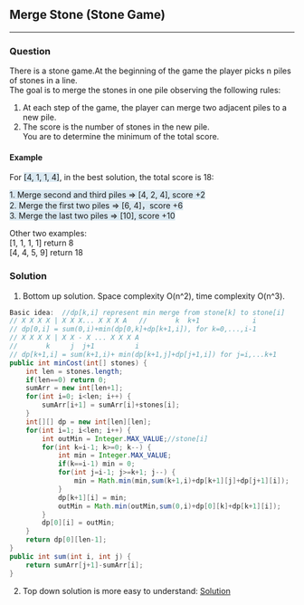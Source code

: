 ## Merge Stone (Stone Game)
***
### Question
There is a stone game.At the beginning of the game the player picks n piles of stones in a line.  
The goal is to merge the stones in one pile observing the following rules:  
1. At each step of the game, the player can merge two adjacent piles to a new pile.
2. The score is the number of stones in the new pile.  
You are to determine the minimum of the total score.

#### Example
For <span style="background-color: #dae9f2">[4, 1, 1, 4]</span>, in the best solution, the total score is 18:

<span style="background-color: #dae9f2">1. Merge second and third piles => [4, 2, 4], score +2</span>  
<span style="background-color: #dae9f2">2. Merge the first two piles => [6, 4]，score +6</span>  
<span style="background-color: #dae9f2">3. Merge the last two piles => [10], score +10</span>  

Other two examples:  
[1, 1, 1, 1] return 8  
[4, 4, 5, 9] return 18  

### Solution
1. Bottom up solution. Space complexity O(n^2), time complexity O(n^3).
```java
Basic idea:  //dp[k,i] represent min merge from stone[k] to stone[i]   
// X X X X | X X X... X X X A   //       k  k+1             i   
// dp[0,i] = sum(0,i)+min(dp[0,k]+dp[k+1,i]), for k=0,...,i-1   
// X X X X | X X - X ... X X X A   
//       k     j  j+1          i   
// dp[k+1,i] = sum(k+1,i)+ min(dp[k+1,j]+dp[j+1,i]) for j=i,...k+1
public int minCost(int[] stones) {  
	int len = stones.length; 
	if(len==0) return 0;    
	sumArr = new int[len+1];    
	for(int i=0; i<len; i++) {      
		sumArr[i+1] = sumArr[i]+stones[i];    
	}        
	int[][] dp = new int[len][len];    
	for(int i=1; i<len; i++) {      
		int outMin = Integer.MAX_VALUE;//stone[i]      
		for(int k=i-1; k>=0; k--) {        
			int min = Integer.MAX_VALUE;        
			if(k==i-1) min = 0;        
			for(int j=i-1; j>=k+1; j--) {          
				min = Math.min(min,sum(k+1,i)+dp[k+1][j]+dp[j+1][i]);        
			}        
			dp[k+1][i] = min;        
			outMin = Math.min(outMin,sum(0,i)+dp[0][k]+dp[k+1][i]);      
		}      
		dp[0][i] = outMin;    
	}    
	return dp[0][len-1];  
} 
public int sum(int i, int j) {     
	return sumArr[j+1]-sumArr[i];   
}
```

2. Top down solution is more easy to understand:  [Solution](https://aaronice.gitbooks.io/lintcode/content/dynamic_programming/stone_game.html)